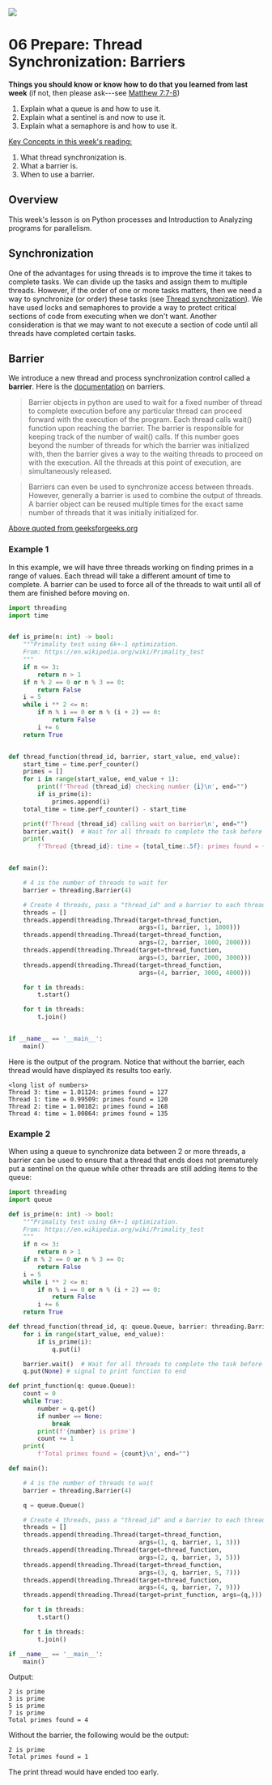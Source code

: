 ![](../../banner.png)

# 06 Prepare: Thread Synchronization: Barriers

**Things you should know or know how to do that you learned from last week**
(if not, then please ask---see [Matthew 7:7-8](https://www.churchofjesuschrist.org/study/scriptures/nt/matt/7?lang=eng))
1. Explain what a queue is and how to use it.
2. Explain what a sentinel is and now to use it.
3. Explain what a semaphore is and how to use it.

<ins>Key Concepts in this week's reading:</ins>
1. What thread synchronization is.
2. What a barrier is.
3. When to use a barrier.

## Overview

This week's lesson is on Python processes and Introduction to Analyzing programs for parallelism.

## Synchronization

One of the advantages for using threads is to improve the time it takes to complete tasks. We can divide up the tasks and assign them to multiple threads. However, if the order of one or more tasks matters, then we need a way to synchronize (or order) these tasks (see [Thread synchronization](https://en.wikipedia.org/wiki/Synchronization_(computer_science)#Thread_or_process_synchronization)). We have used locks and semaphores to provide a way to protect critical sections of code from executing when we don't want. Another consideration is that we may want to not execute a section of code until all threads have completed certain tasks. 

## Barrier

We introduce a new thread and process synchronization control called a **barrier**.  Here is the [documentation](https://docs.python.org/3/library/threading.html#barrier-objects) on barriers.


> Barrier objects in python are used to wait for a fixed number of thread to complete execution before any particular thread can proceed forward with the execution of the program. Each thread calls wait() function upon reaching the barrier. The barrier is responsible for keeping track of the number of wait() calls. If this number goes beyond the number of threads for which the barrier was initialized with, then the barrier gives a way to the waiting threads to proceed on with the execution. All the threads at this point of execution, are simultaneously released.

> Barriers can even be used to synchronize access between threads. However, generally a barrier is used to combine the output of threads. A barrier object can be reused multiple times for the exact same number of threads that it was initially initialized for.

[Above quoted from geeksforgeeks.org](https://www.geeksforgeeks.org/barrier-objects-python/)

### Example 1
In this example, we will have three threads working on finding primes in a range of values.  Each thread will take a different amount of time to complete.  A barrier can be used to force all of the threads to wait until all of them are finished before moving on.

```python
import threading
import time


def is_prime(n: int) -> bool:
    """Primality test using 6k+-1 optimization.
    From: https://en.wikipedia.org/wiki/Primality_test
    """
    if n <= 3:
        return n > 1
    if n % 2 == 0 or n % 3 == 0:
        return False
    i = 5
    while i ** 2 <= n:
        if n % i == 0 or n % (i + 2) == 0:
            return False
        i += 6
    return True


def thread_function(thread_id, barrier, start_value, end_value):
    start_time = time.perf_counter()
    primes = []
    for i in range(start_value, end_value + 1):
        print(f'Thread {thread_id} checking number {i}\n', end="")
        if is_prime(i):
            primes.append(i)
    total_time = time.perf_counter() - start_time

    print(f'Thread {thread_id} calling wait on barrier\n', end="")
    barrier.wait()  # Wait for all threads to complete the task before printing
    print(
        f'Thread {thread_id}: time = {total_time:.5f}: primes found = {len(primes)}\n', end="")


def main():

    # 4 is the number of threads to wait for
    barrier = threading.Barrier(4)

    # Create 4 threads, pass a "thread_id" and a barrier to each thread
    threads = []
    threads.append(threading.Thread(target=thread_function,
                                    args=(1, barrier, 1, 1000)))
    threads.append(threading.Thread(target=thread_function,
                                    args=(2, barrier, 1000, 2000)))
    threads.append(threading.Thread(target=thread_function,
                                    args=(3, barrier, 2000, 3000)))
    threads.append(threading.Thread(target=thread_function,
                                    args=(4, barrier, 3000, 4000)))

    for t in threads:
        t.start()

    for t in threads:
        t.join()


if __name__ == '__main__':
    main()
```

Here is the output of the program.  Notice that without the barrier, each thread would have displayed its results too early. 

```
<long list of numbers>
Thread 3: time = 1.01124: primes found = 127
Thread 1: time = 0.99509: primes found = 120
Thread 2: time = 1.00182: primes found = 168
Thread 4: time = 1.00864: primes found = 135
```

### Example 2
When using a queue to synchronize data between 2 or more threads, a barrier can be used to ensure that a thread that ends does not prematurely put a sentinel on the queue while other threads are still adding items to the queue:

```python
import threading
import queue

def is_prime(n: int) -> bool:
    """Primality test using 6k+-1 optimization.
    From: https://en.wikipedia.org/wiki/Primality_test
    """
    if n <= 3:
        return n > 1
    if n % 2 == 0 or n % 3 == 0:
        return False
    i = 5
    while i ** 2 <= n:
        if n % i == 0 or n % (i + 2) == 0:
            return False
        i += 6
    return True

def thread_function(thread_id, q: queue.Queue, barrier: threading.Barrier, start_value, end_value):
    for i in range(start_value, end_value):
        if is_prime(i):
            q.put(i)

    barrier.wait()  # Wait for all threads to complete the task before printing
    q.put(None) # signal to print function to end

def print_function(q: queue.Queue):
    count = 0
    while True:
        number = q.get()
        if number == None:
            break
        print(f'{number} is prime')
        count += 1
    print(
        f'Total primes found = {count}\n', end="")

def main():

    # 4 is the number of threads to wait
    barrier = threading.Barrier(4)

    q = queue.Queue()

    # Create 4 threads, pass a "thread_id" and a barrier to each thread
    threads = []
    threads.append(threading.Thread(target=thread_function,
                                    args=(1, q, barrier, 1, 3)))
    threads.append(threading.Thread(target=thread_function,
                                    args=(2, q, barrier, 3, 5)))
    threads.append(threading.Thread(target=thread_function,
                                    args=(3, q, barrier, 5, 7)))
    threads.append(threading.Thread(target=thread_function,
                                    args=(4, q, barrier, 7, 9)))
    threads.append(threading.Thread(target=print_function, args=(q,)))

    for t in threads:
        t.start()

    for t in threads:
        t.join()

if __name__ == '__main__':
    main()
```

Output:
```
2 is prime
3 is prime
5 is prime
7 is prime
Total primes found = 4
```

Without the barrier, the following would be the output:
```
2 is prime
Total primes found = 1
```

The print thread would have ended too early.